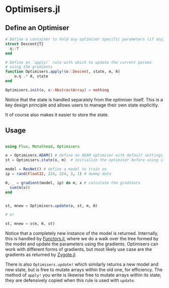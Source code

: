 # Optimisers.jl

## Define an Optimiser

```julia
# Define a container to hold any optimiser specific parameters (if any)
struct Descent{T}
  η::T
end

# Define an `apply!` rule with which to update the current params
# using the gradients
function Optimisers.apply!(o::Descent, state, m, m̄)
    o.η .* m̄, state
end

Optimisers.init(o, x::AbstractArray) = nothing
```

Notice that the state is handled separately from the optimiser itself. This
is a key design principle and allows users to manage their own state explicitly.

It of course also makes it easier to store the state.

## Usage

```julia

using Flux, Metalhead, Optimisers

o = Optimisers.ADAM() # define an ADAM optimiser with default settings
st = Optimisers.state(o, m)  # initialize the optimiser before using it

model = ResNet() # define a model to train on
ip = rand(Float32, 224, 224, 3, 1) # dummy data

m̄, _ = gradient(model, ip) do m, x # calculate the gradients
  sum(m(x))
end


st, mnew = Optimisers.update(o, st, m, m̄)

# or

st, mnew = o(m, m̄, st)
```

Notice that a completely new instance of the model is returned. Internally, this
is handled by [Functors.jl](https://fluxml.ai/Functors.jl), where we do a walk over the
tree formed by the model and update the parameters using the gradients. Optimisers can
work with different forms of gradients, but most likely use case are the gradients as
returned by [Zygote.jl](https://fluxml.ai/Zygote.jl).

There is also `Optimisers.update!` which similarly returns a new model and new state,
but is free to mutate arrays within the old one, for efficiency.
The method of `apply!` you write is likewise free to mutate arrays within its state;
they are defensively copied when this rule is used with `update`.
